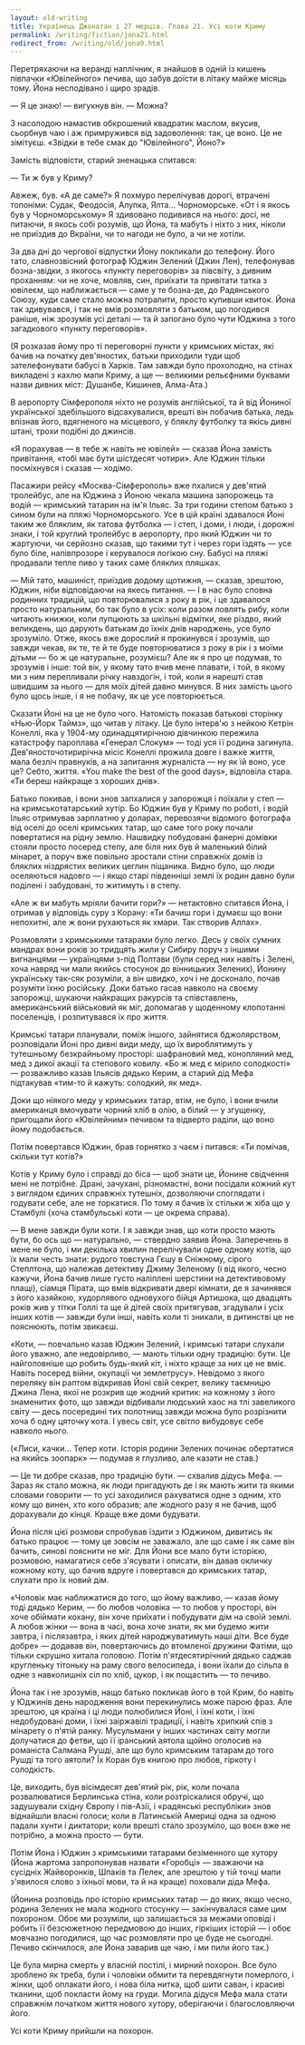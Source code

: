 ```yaml
---
layout: old-writing
title: Українець Джонатан і 27 мерців. Глава 21. Усі коти Криму
permalink: /writing/fiction/jona21.html
redirect_from: /writing/old/jona9.html
---
```


Перетряхаючи на веранді наплічник, я знайшов в одній із кишень півпачки «Ювілейного» печива, що забув доїсти в літаку майже місяць тому. Йона несподівано і щиро зрадів.

— Я це знаю! — вигукнув він. — Можна?

З насолодою намастив обкрошений квадратик маслом, вкусив, сьорбнув чаю і аж примружився від задоволення: так, це воно. Це не зімітуєш. «Звідки в тебе смак до "Ювілейного", Йоно?»

Замість відповісти, старий зненацька спитався:

— Ти ж був у Криму?

Авжеж, був. «А де саме?» Я похмуро перелічував дорогі, втрачені топоніми: Судак, Феодосія, Алупка, Ялта... Чорноморське. «От і я якось був у Чорноморському» Я здивовано подивився на нього: досі, не питаючи, я якось собі розумів, що Йона, та мабуть і ніхто з них, ніколи не приїздив до Вкраїни, чи то нагоди не було, а чи не хотіли.

За два дні до чергової відпустки Йону покликали до телефону. Його тато, славнозвісний фотограф Юджин Зелений (Джин Лен), телефонував бозна-звідки, з якогось «пункту переговорів» за півсвіту, з дивним проханням: чи не хоче, мовляв, син, приїхати та привітати татка з ювілеєм, що наближається — саме у те бозна-де, до Радянського Союзу, куди саме стало можна потрапити, просто купивши квиток. Йона так здивувався, і так не вмів розмовляти з батьком, що погодився раніше, ніж зрозумів усі деталі — та й запогано було чути Юджина з того загадкового «пункту переговорів».

(Я розказав йому про ті переговорні пункти у кримських містах, які бачив на початку дев'яностих, батьки приходили туди щоб зателефонувати бабусі в Харків. Там завжди було прохолодно, на стінах викладені з кахлю мапи Криму, а ще — великими рельєфними буквами назви дивних міст: Душанбе, Кишинев, Алма-Ата.)

В аеропорту Сімферополя ніхто не розумів англійської, та й від Йониної української здебільшого відсахувалися, врешті він побачив батька, ледь впізнав його, вдягненого на місцевого, у бляклу футболку та якісь дивні штані, трохи подібні до джинсів.

«Я порахував — в тебе ж навіть не ювілей» — сказав Йона замість привітання, «тобі має бути шістдесят чотири». Але Юджин тільки посміхнувся і сказав — ходімо.

Пасажири рейсу «Москва-Сімферополь» вже пхалися у дев'ятий тролейбус, але на Юджина з Йоною чекала машина запорожець та водій — кримський татарин на ім'я Ільяс. За три години степом батько з сином були на пляжі Чорноморського. Усе в цій країні здавалося Йоні таким же бляклим, як татова футболка — і степ, і доми, і люди, і дорожні знаки, і той круглий тролейбус в аеропорту, про який Юджин чи то жартуючи, чи серйозно сказав, що такими тут і через гори їздять — усе було біле, напівпрозоре і керувалося логікою сну. Бабусі на пляжі продавали тепле пиво у таких саме бляклих пляшках.

— Мій тато, машиніст, приїздив додому щотижня, — сказав, зрештою, Юджин, ніби відповідаючи на якесь питання. — І в нас було сповна родинних традицій, що повторювалися з року в рік, і це здавалося просто натуральним, бо так було в усіх: коли разом ловлять рибу, коли читають книжки, коли лупцюють за шкільні відмітки, яке різдво, який великдень, що дарують батькам до їхніх днів народжень, усе було зрозуміло. Отже, якось вже дорослий я прокинувся і зрозумів, що завжди чекав, як те, те й те буде повторюватися з року в рік і з моїми дітьми — бо ж це натуральне, розумієш? Але як я про це подумав, то зрозумів і інше: той вік, у якому тато вчив мене плавати, і той, в якому ми з ним перепливали річку навздогін, і той, коли я нарешті став швидшим за нього — для моїх дітей давно минувся. В них замість цього було щось інше, і я не побачу, як це усе повторюється.

Сказати Йоні на це не було чого. Натомість показав батькові сторінку «Нью-Йорк Таймз», що читав у літаку. Це було інтерв'ю з нейкою Кетрін Конеллі, яка у 1904-му одинадцятирічною дівчинкою пережила катастрофу пароплава «Генерал Слокум» — тоді уся її родина загинула. Дев'яносточотирирічна місіс Конеллі прожила довге і важке життя, мала безліч правнуків, а на запитання журналіста — ну як їй воно, усе це? Себто, життя. «You make the best of the good days», відповіла стара. «Ти береш найкраще з хороших днів».

Батько покивав, і вони знов запхалися у запорожця і поїхали у степ — на кримськотатарський хутір. Бо Юджин був у Криму по роботі, і водій Ільяс отримував зарплатню у доларах, перевозячи відомого фотографа від оселі до оселі кримських татар, що саме того року почали повертатися на рідну землю. Нашвидку побудовані фанерні домівки стояли просто посеред степу, але біля них був й маленький білий мінарет, а поруч вже повільно зростали стіни справжніх домів із бляклих ніздрястих великих цеглин піщаника. Видно було, що люди оселяються надовго — і якщо старі південніші землі їх родин давно були поділені і забудовані, то житимуть і в степу.

«Але ж ви мабуть мріяли бачити гори?» — нетактовно спитався Йона, і отримав у відповідь суру з Корану: «Ти бачиш гори і думаєш що вони непохитні, але ж вони рухаються як хмари. Так створив Аллах».

Розмовляти з кримськими татарами було легко. Десь у своїх сумних мандрах вони років зо тридцять жили у Сибиру поруч з іншими вигнанцями — українцями з-під Полтави (були серед них навіть і Зелені, хоча навряд чи мали якийсь стосунок до вінницьких Зелених), Йонину українську так-сяк розуміли, а він швидко, хоч і не досконало, почав розуміти їхню російську. Доки батько гасав навколо на своєму запорожці, шукаючи найкращих ракурсів та співставлень, американський військовий як міг, допомагав у щоденному клопотанні поселенців, і розпитувався їх про життя.

Кримські татари планували, поміж іншого, зайнятися бджолярством, розповідали Йоні про дивні види меду, що їх вироблятимуть у тутешньому безкрайньому просторі: шафрановий мед, конопляний мед, мед з дикої акації та степового ковилу. «Бо ж мед є мірило солодкості» — розважливо казав Ільясів дядько Керим, а старий дід Мефа підтакував «тим-то й кажуть: солодкий, як мед».

Доки що ніякого меду у кримських татар, втім, не було, і вони вчили американця вмочувати чорний хліб в олію, а білий — у згущенку, пригощали його «Ювілейним» печивом та відверто раділи, що воно йому подобається.

Потім повертався Юджин, брав горнятко з чаєм і питався: «Ти помічав, скільки тут котів?»

Котів у Криму було і справді до біса — щоб знати це, Йонине свідчення мені не потрібне. Драні, зачухані, різномастні, вони посідали кожний кут з виглядом єдиних справжніх тутешніх, дозволяючи споглядати і годувати себе, але не торкатися. По тому я бачив їх стільки ж хіба що у Стамбулі (хоча стамбульські коти — це окрема справа).

— В мене завжди були коти. І я завжди знав, що коти просто мають бути, бо ось що — натурально, — ствердно заявив Йона. Заперечень в мене не було, і ми декілька хвилин перелічували одне одному котів, що їх мали честь знати: рудого товстуна Гєшу в Сніжному, сірого Степлтона, що належав детективу Джиму Зеленому (і від якого, чесно кажучи, Йона бачив лише густо наліплені шерстини на детективовому плащі), сіамця Пірата, що вмів відкривати двері кімнати, де я зачинявся з його хазяйкою, худорлявого одновухого бійця Артишока, що двадцять років жив у тітки Голлі та ще й дітей своїх притягував, згадували і усіх інших котів — завжди були інші, навіть коли ті зникали, в дитинстві це не пояснюють, потім звикаєш.

«Коти, — повчально казав Юджин Зелений, і кримські татари слухали його уважно, але недовірливо, — мають тільки одну традицію: бути. Це найголовніше що робить будь-який кіт, і ніхто краще за них це не вміє. Навіть посеред війни, окупації чи землетрусу». Невідомо з якого переляку він раптом відкривав Йоні свій секрет, велику таємницю Джина Лена, якої не розкрив ще жодний критик: на кожному з його знаменитих фото, що завжди відбивали людський хаос на тлі завеликого світу — десь посередині тих полотнищ завжди можна було розрізнити хоча б одну цяточку кота. І увесь світ, усе світло вибудовує себе навколо нього.

(«Лиси, качки... Тепер коти. Історія родини Зелених починає обертатися на якийсь зоопарк» — подумав я глузливо, але казати не став.)

— Це ти добре сказав, про традицію бути. — схвалив дідусь Мефа. — Зараз як стало можна, як люди пригадують де і як мають жити та якими словами говорити — то усі заходилися рахуватися одне з одним, хто кому що винен, хто кого образив; але жодного разу я не бачив, щоб дорахували до кінця. Краще вже доми будувати.

Йона після цієї розмови спробував їздити з Юджином, дивитись як батько працює — тому це зовсім не заважало, але що саме і як саме він бачить, синові пояснити не міг. Для Йони все мало бути історією, розмовою, намагатися себе з'ясувати і описати, він давав окличку кожному коту, що бачив вдруге і повертався до кримських татар, слухати про їх новий дім.

«Чоловік має наближатися до того, що йому важливо, — казав йому тоді дядько Керим, — бо любов чоловіка — то любов у просторі, він хоче обіймати кохану, він хоче приїхати і побудувати дім на своїй землі. А любов жінки — вона в часі, вона хоче знати, як ми будемо жити завтра, і післязавтра, і яких дітей народжуватимуть наші діти. Все буде добре» — додавав він, повертаючись до втомленої дружини Фатіми, що тільки скрушно хитала головою. Потім п'ятдесятирічний дядько саджав кругленьку тітоньку на раму свого велосипеда, і вони їхали до сільпа в одне з навколишніх сіл по хліб, цукор, і як пощастить — то печиво.

Йона так і не зрозумів, нащо батько покликав його в той Крим, бо навіть у Юджинів день народження вони перекинулись може парою фраз. Але зрештою, ця країна і ці люди полюбилися Йоні, і їхні коти, і їхні недобудовані доми, і їхні заіржавілі традиції, і навіть хрипкий спів з мінарету о п'ятій ранку. Мусульмани у інших частинах світу могли долучатися до фетви, що її іранський аятола щойно оголосив на романіста Салмана Рушді, але що було кримським татарам до того Рушді та того аятоли? Їх Коран був книгою про любов, гіркоту і солодкість.

Це, виходить, був вісімдесят дев'ятий рік, рік, коли почала розвалюватися Берлинська стіна, коли розтріскалися обручі, що задушували східну Європу і пів-Азії, і «радянські республіки» знов віднайшли власні голоси; коли в Латинській Америці одна за одною падали хунти і диктатори; коли врешті стало зрозуміло, що воєн вже не потрібно, а можна просто — бути.

Потім Йона і Юджин з кримськими татарами безіменного ще хутору (Йона жартома запропонував назвати «Горобці» — зважаючи на сусідніх Жайворонків, Шпаків та Лелек, але зрештою у тій точці мапи з'явилося слово з їхньої мови, та й на краще) поховали діда Мефа.

(Йонина розповідь про історію кримських татар — до яких, якщо чесно, родина Зелених не мала жодного стосунку — закінчувалася саме цим похороном. Обоє ми розуміли, що залишається за межами оповіді і робить її безсюжетною передмовою до інших, гіркіших історій — і обоє мовчазно погодилися, що час розмовляти про це буде не сьогодні. Печиво скінчилося, але Йона заварив ще чаю, і ми пили його так.)

Це була мирна смерть у власній постілі, і мирний похорон. Все було зроблено як треба, були і чоловіки обмити та перевдягнути померлого, і жінки, щоб оплакати його, і нова біла нитка, щоб шити саван, і красиві тканини, щоб покласти йому на груди. Могила дідуся Мефа мала стати справжнім початком життя нового хутору, оберігаючи і благословляючи його.

Усі коти Криму прийшли на похорон.
